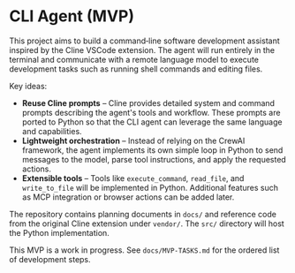 # CLI Agent (MVP)

This project aims to build a command‑line software development assistant inspired by the Cline VSCode extension. The agent will run entirely in the terminal and communicate with a remote language model to execute development tasks such as running shell commands and editing files.

Key ideas:

- **Reuse Cline prompts** – Cline provides detailed system and command prompts describing the agent's tools and workflow. These prompts are ported to Python so that the CLI agent can leverage the same language and capabilities.
- **Lightweight orchestration** – Instead of relying on the CrewAI framework, the agent implements its own simple loop in Python to send messages to the model, parse tool instructions, and apply the requested actions.
- **Extensible tools** – Tools like `execute_command`, `read_file`, and `write_to_file` will be implemented in Python. Additional features such as MCP integration or browser actions can be added later.

The repository contains planning documents in `docs/` and reference code from the original Cline extension under `vendor/`. The `src/` directory will host the Python implementation.

This MVP is a work in progress. See `docs/MVP-TASKS.md` for the ordered list of development steps.

